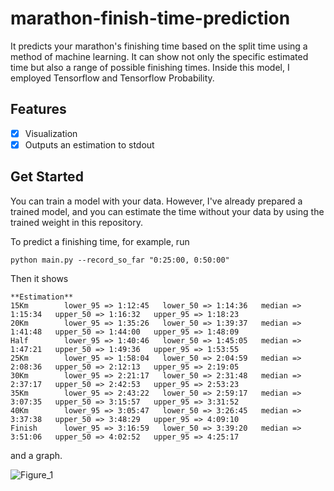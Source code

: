 # marathon-finish-time-prediction
It predicts your marathon's finishing time based on the split time using a method of machine learning. It can show not only the specific estimated time but also a range of possible finishing times. Inside this model, I employed Tensorflow and Tensorflow Probability.

## Features
- [x] Visualization
- [x] Outputs an estimation to stdout

## Get Started
You can train a model with your data. However, I've already prepared a trained model, and you can estimate the time without your data by using the trained weight in this repository.  

To predict a finishing time, for example, run  

```python main.py --record_so_far "0:25:00, 0:50:00"```  

Then it shows
```
**Estimation**
15Km        lower_95 => 1:12:45   lower_50 => 1:14:36   median => 1:15:34   upper_50 => 1:16:32   upper_95 => 1:18:23
20Km        lower_95 => 1:35:26   lower_50 => 1:39:37   median => 1:41:48   upper_50 => 1:44:00   upper_95 => 1:48:09
Half        lower_95 => 1:40:46   lower_50 => 1:45:05   median => 1:47:21   upper_50 => 1:49:36   upper_95 => 1:53:55
25Km        lower_95 => 1:58:04   lower_50 => 2:04:59   median => 2:08:36   upper_50 => 2:12:13   upper_95 => 2:19:05
30Km        lower_95 => 2:21:17   lower_50 => 2:31:48   median => 2:37:17   upper_50 => 2:42:53   upper_95 => 2:53:23
35Km        lower_95 => 2:43:22   lower_50 => 2:59:17   median => 3:07:35   upper_50 => 3:15:57   upper_95 => 3:31:52
40Km        lower_95 => 3:05:47   lower_50 => 3:26:45   median => 3:37:38   upper_50 => 3:48:29   upper_95 => 4:09:10
Finish      lower_95 => 3:16:59   lower_50 => 3:39:20   median => 3:51:06   upper_50 => 4:02:52   upper_95 => 4:25:17
```
and a graph.

![Figure_1](https://user-images.githubusercontent.com/38364983/129431606-f888b98b-0731-47f2-8d1d-1ef0dcd578a5.png)



